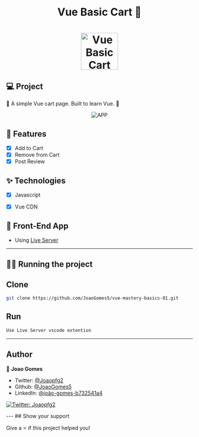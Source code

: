 <h1 align="center">
  Vue Basic Cart 👋
</h1>
<h1 align="center">
 <img alt=" Vue Basic Cart" height="100" title="" src="https://i.imgur.com/O28vrRZ.png" />
</h1>


## 💻 Project

🛒 A simple Vue cart page. Built to learn Vue. 🍏

<p align="center">

 <img src="https://media.giphy.com/media/fzm67983tCyNXjd51W/giphy.gif" alt="APP"/>
</p>

## 🔨 Features

- [x] Add to Cart
- [x] Remove from Cart
- [x] Post Review

## ✨ Technologies

- [x] Javascript
- [x] Vue CDN


## 🔖 Front-End App

- Using [Live Server](https://marketplace.visualstudio.com/items?itemName=ritwickdey.LiveServer)

---

## 🏃‍♂️ Running the project
## Clone

```sh
git clone https://github.com/JoaoGomes5/vue-mastery-basics-01.git
```
## Run

```sh
Use Live Server vscode extention
```
---
## Author

👤 **Joao Gomes**

* Twitter: [@Joaopfg2](https://twitter.com/Joaopfg2)
* Github: [@JoaoGomes5](https://github.com/JoaoGomes5)
* LinkedIn: [@joão-gomes-b732541a4](https://linkedin.com/in/joão-gomes-b732541a4)

<p>
    <a href="https://twitter.com/Joaopfg2" target="_blank">
    <img alt="Twitter: Joaopfg2" src="https://img.shields.io/twitter/follow/Joaopfg2.svg?style=social" />
  </a>
</p>
---
## Show your support

Give a ⭐️ if this project helped you!


